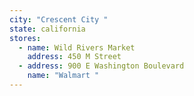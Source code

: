 ```yaml
---
city: "Crescent City "
state: california
stores:
  - name: Wild Rivers Market
    address: 450 M Street
  - address: 900 E Washington Boulevard
    name: "Walmart "
---
```

